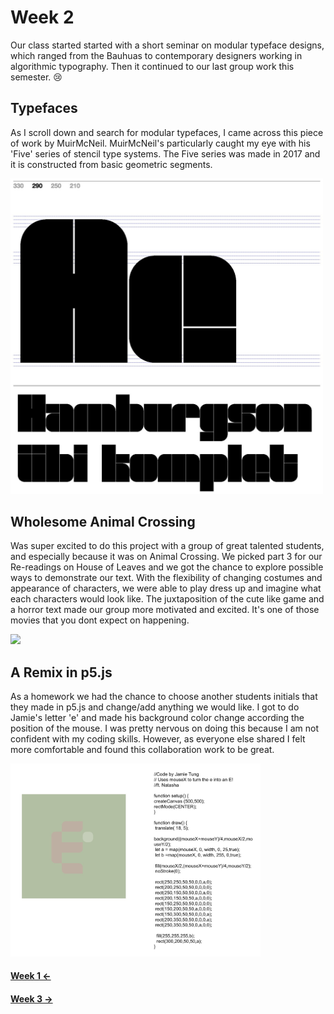 # Week 2
Our class started started with a short seminar on modular typeface designs, which ranged from the Bauhuas to contemporary designers working in algorithmic typography. Then it continued to our last group work this semester. 😢 

## Typefaces
As I scroll down and search for modular typefaces, I came across this piece of work by MuirMcNeil. MuirMcNeil's particularly caught my eye with his 'Five' series of stencil type systems. The Five series was made in 2017 and it is constructed from basic geometric segments.

<img src="five-muirmcneil.JPG" width = 500>


## Wholesome Animal Crossing
Was super excited to do this project with a group of great talented students, and especially because it was on Animal Crossing. We picked part 3 for our Re-readings on House of Leaves and we got the chance to explore possible ways to demonstrate our text. With the flexibility of changing costumes and appearance of characters, we were able to play dress up and imagine what each characters would look like. The juxtaposition of the cute like game and a horror text made our group more motivated and excited. It's one of those movies that you dont expect on happening.

<img src="Animalcrossing.gif">


## A Remix in p5.js
As a homework we had the chance to choose another students initials that they made in p5.js and change/add anything we would like. I got to do Jamie's letter 'e' and made his background color change according the position of the mouse. I was pretty nervous on doing this because I am not confident with my coding skills. However, as everyone else shared I felt more comfortable and found this collaboration work to be great.

<img src="jamie's p5js.JPG" width = 400>

#### [Week 1 <-](https://github.com/natnathania/Codewords-2020/blob/master/Week%201/readme.md)

#### [Week 3 ->](https://github.com/natnathania/Codewords-2020/blob/master/Week%203/readme.md)
